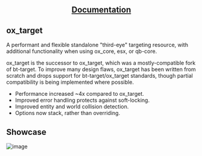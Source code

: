 <div align='center'><h2><a href='https://overextended.github.io/docs/ox_target/'>Documentation</a></h2></div>

## ox_target

A performant and flexible standalone "third-eye" targeting resource, with additional functionality when using ox_core, esx, or qb-core.

ox_target is the successor to ox_target, which was a mostly-compatible fork of bt-target.
To improve many design flaws, ox_target has been written from scratch and drops support for bt-target/ox_target standards, though partial compatibility is being implemented where possible.

- Performance increased ~4x compared to ox_target.
- Improved error handling protects against soft-locking.
- Improved entity and world collision detection.
- Options now stack, rather than overriding.


## Showcase
![image](https://github.com/CScripts-Network/ox_target/assets/55330408/dd6a14fd-786d-42df-87bf-34cd350964d8)
